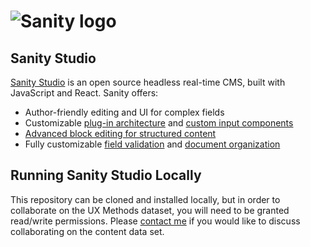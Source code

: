 # ![Sanity logo](https://cdn.sanity.io/images/3do82whm/next/51af00784c5addcf63ae7f0c416756acca7e63ac-353x71.svg?w=180&fm=png&fit=max)

## Sanity Studio

[Sanity Studio](https://www.sanity.io/studio) is an open source headless real-time CMS, built with JavaScript and React. Sanity offers:

- Author-friendly editing and UI for complex fields
- Customizable [plug-in architecture](https://www.sanity.io/plugins) and [custom input components](https://www.sanity.io/guides/how-to-make-a-custom-input-component)
- [Advanced block editing for structured content](https://www.sanity.io/docs/block-content)
- Fully customizable [field validation](https://www.sanity.io/docs/validation) and [document organization](https://www.sanity.io/docs/overview-structure-builder)

## Running Sanity Studio Locally
This repository can be cloned and installed locally, but in order to collaborate on the UX Methods dataset, you will need to be granted read/write permissions. Please [contact me](https://www.andyfitzgeraldconsulting.com/contact/) if you would like to discuss collaborating on the content data set. 
